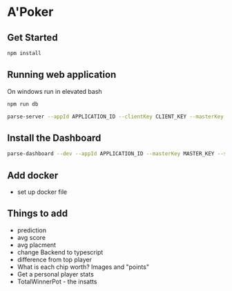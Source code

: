 # A'Poker

## Get Started

```bash
npm install
```

## Running web application
On windows run in elevated bash
```bash
npm run db
```
```bash
parse-server --appId APPLICATION_ID --clientKey CLIENT_KEY --masterKey MASTER_KEY --databaseURI mongodb://localhost/test --cloud ./cloud/main.js
```

## Install the Dashboard
```bash
parse-dashboard --dev --appId APPLICATION_ID --masterKey MASTER_KEY --serverURL http://localhost:1337/parse --appName MY_APP
```

## Add docker
 - set up docker file

## Things to add
- prediction
- avg score
- avg placment
- change Backend to typescript 
- difference from top player 
- What is each chip worth? Images and "points"
- Get a personal player stats
- TotalWinnerPot - the insatts
